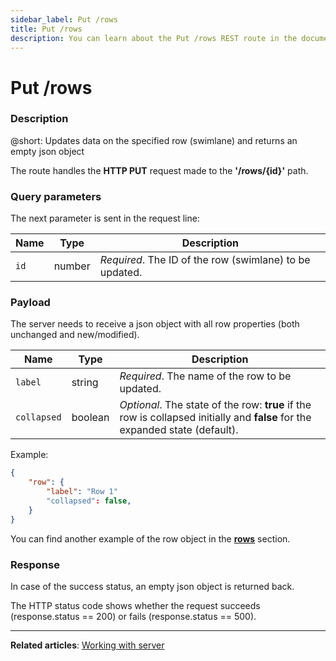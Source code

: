 ```yaml
---
sidebar_label: Put /rows
title: Put /rows
description: You can learn about the Put /rows REST route in the documentation of the DHTMLX JavaScript Kanban library. Browse developer guides and API reference, try out code examples and live demos, and download a free 30-day evaluation version of DHTMLX Kanban.
---
```


# Put /rows

### Description

@short: Updates data on the specified row (swimlane) and returns an empty json object

The route handles the **HTTP PUT** request made to the **'/rows/{id}'** path.

### Query parameters

The next parameter is sent in the request line:

| Name       | Type        | Description |
| ----------- | ----------- | ----------- |
| `id`       |  number   | *Required*. The ID of the row (swimlane) to be updated.|



### Payload

The server needs to receive a json object with all row properties (both unchanged and new/modified). 

| Name       | Type        | Description |
| ----------- | ----------- | ----------- |
| `label`       |  string  | *Required*. The name of the row to be updated.|
| `collapsed` |  boolean  | *Optional*. The state of the row: **true** if the row is collapsed initially and **false** for the expanded state (default).|

Example:

~~~json
{
    "row": {
        "label": "Row 1"
        "collapsed": false,
    }
}
~~~

You can find another example of the row object in the [**rows**](api/config/js_kanban_rows_config.md) section.

### Response

In case of the success status, an empty json object is returned back. 
  
The HTTP status code shows whether the request succeeds (response.status == 200) or fails (response.status == 500).

---

**Related articles**: [Working with server](guides/working_with_server.md)
